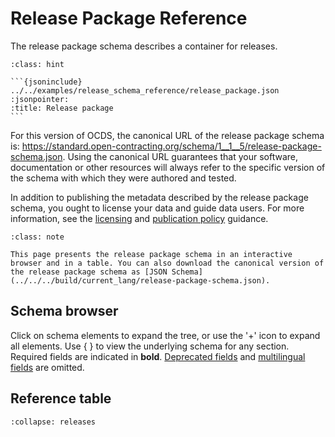 # Release Package Reference

The release package schema describes a container for releases.

````{admonition} Example
:class: hint

```{jsoninclude} ../../examples/release_schema_reference/release_package.json
:jsonpointer:
:title: Release package
```
````

For this version of OCDS, the canonical URL of the release package schema is: <https://standard.open-contracting.org/schema/1__1__5/release-package-schema.json>. Using the canonical URL guarantees that your software, documentation or other resources will always refer to the specific version of the schema with which they were authored and tested.

In addition to publishing the metadata described by the release package schema, you ought to license your data and guide data users. For more information, see the [licensing](../../guidance/publish.md#license-your-data) and [publication policy](../../guidance/publish.md#finalize-your-publication-policy) guidance.

```{admonition} Browsing the schema
:class: note

This page presents the release package schema in an interactive browser and in a table. You can also download the canonical version of the release package schema as [JSON Schema](../../../build/current_lang/release-package-schema.json).
```

## Schema browser

Click on schema elements to expand the tree, or use the '+' icon to expand all elements. Use { } to view the underlying schema for any section. Required fields are indicated in **bold**. [Deprecated fields](../../governance/deprecation) and [multilingual fields](../reference.md#language) are omitted.

<script src="../../../_static/docson/public/js/widget.js" data-schema="../../../release-package-schema.json"></script>

## Reference table

```{jsonschema} ../../../build/current_lang/release-package-schema.json
:collapse: releases
```
